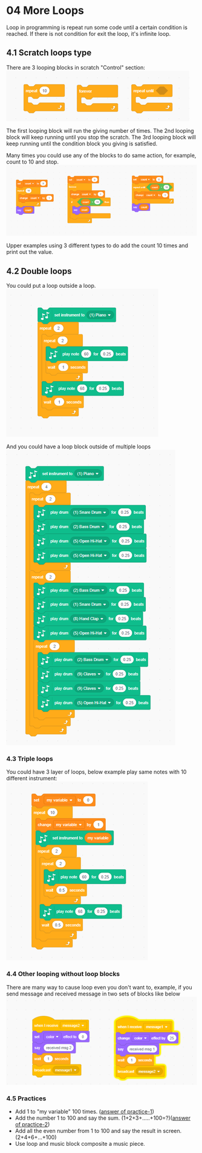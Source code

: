 # 04 More Loops

Loop in programming is repeat run some code until a certain condition is reached.
If there is not condition for exit the loop, it's infinite loop.

## 4.1 Scratch loops type

There are 3 looping blocks in scratch "Control" section:
![scratchlooptypes](04.01_ScratchLoopTypes.png)

The first looping block will run the giving number of times.
The 2nd looping block will keep running until you stop the scratch.
The 3rd looping block will keep running until the condition block you giving is satisfied.

Many times you could use any of the blocks to do same action, for example, count to 10 and stop.
![scratchlooptypes](04.02_ScratchLoopTypes.png)

Upper examples using 3 different types to do add the count 10 times and print out the value.

## 4.2 Double loops

You could put a loop outside a loop.
![doubleloop](04.03.doubleLoop.png)

And you could have a loop block outside of multiple loops
![doubleloop2](04.04.doubleloop2.png)

### 4.3 Triple loops

You could have 3 layer of loops,  below example play same notes with 10 different instrument:
![tripleloops](04.05.TribleLoop.png)

### 4.4 Other looping without loop blocks

There are many way to cause loop even you don't want to, example, if you send message and received message in two sets of blocks like below
![message loop](04.06-otherLoops.png)

### 4.5  Practices

- Add 1 to  "my variable" 100 times. ([answer of practice-1](./05.01-practice-1.png))
- Add the number 1 to 100 and say the sum. (1+2+3+.....+100=?)([answer of practice-2](05.01-practice-2.png))
- Add all the even number from 1 to 100 and say the result in screen. (2+4+6+...+100)
- Use loop and music block composite a music piece.
  